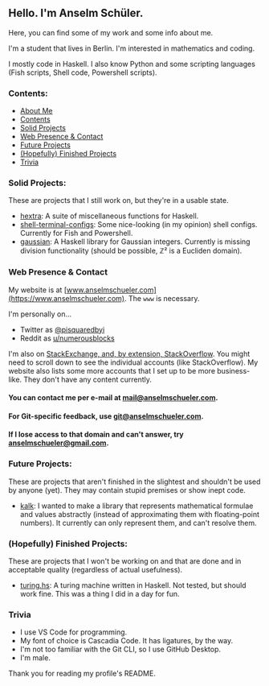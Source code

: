 ## Hello. I'm Anselm Schüler.

Here, you can find some of my work and some info about me.

I'm a student that lives in Berlin. I'm interested in mathematics and coding.

I mostly code in Haskell. I also know Python and some scripting languages (Fish scripts, Shell code, Powershell scripts).

### Contents:

- [About Me](https://github.com/schuelermine#hello-im-anselm-sch%C3%BCler)
- [Contents](https://github.com/schuelermine#contents)
- [Solid Projects](https://github.com/schuelermine#solid-projects)
- [Web Presence & Contact](https://github.com/schuelermine#web-presence--contact)
- [Future Projects](https://github.com/schuelermine#solid-projects)
- [(Hopefully) Finished Projects](https://github.com/schuelermine#hopefully-finished-projects)
- [Trivia](https://github.com/schuelermine#trivia)

### Solid Projects:

These are projects that I still work on, but they're in a usable state.

- [hextra](https://github.com/schuelermine/hextra): A suite of miscellaneous functions for Haskell.
- [shell-terminal-configs](https://github.com/schuelermine/shell-terminal-configs): Some nice-looking (in my opinion) shell configs. Currently for Fish and Powershell.
- [gaussian](https://github.com/schuelermine/hextra): A Haskell library for Gaussian integers. Currently is missing division functionality (should be possible, ℤ² is a Eucliden domain).

### Web Presence & Contact

My website is at [www.anselmschueler.com](https://www.anselmschueler.com). The `www` is necessary.

I'm personally on...
- Twitter as [@pisquaredbyi](https://twitter.com/pisquaredbyi)
- Reddit as [u/numerousblocks](https://www.reddit.com/user/numerousblocks/)

I'm also on [StackExchange, and, by extension, StackOverflow](https://stackexchange.com/users/10918971/schuelermine?tab=accounts). You might need to scroll down to see the individual accounts (like StackOverflow).
My website also lists some more accounts that I set up to be more business-like. They don't have any content currently.

#### You can contact me per e-mail at [mail@anselmschueler.com](mailto:mail@anselmschueler.com).
#### For Git-specific feedback, use [git@anselmschueler.com](mailto:git@anselmschueler.com).
#### If I lose access to that domain and can't answer, try [anselmschueler@gmail.com](mailto:anselmschueler@gmail.com).

### Future Projects:

These are projects that aren't finished in the slightest and shouldn't be used by anyone (yet). They may contain stupid premises or show inept code.

- [kalk](https://github.com/schuelermine/kalk): I wanted to make a library that represents mathematical formulae and values abstractly (instead of approximating them with floating-point numbers). It currently can only represent them, and can't resolve them.

### (Hopefully) Finished Projects:

These are projects that I won't be working on and that are done and in acceptable quality (regardless of actual usefulness).

- [turing.hs](https://github.com/schuelermine/turing.hs): A turing machine written in Haskell. Not tested, but should work fine. This was a thing I did in a day for fun.

### Trivia

- I use VS Code for programming.
- My font of choice is Cascadia Code. It has ligatures, by the way.
- I'm not too familiar with the Git CLI, so I use GitHub Desktop.
- I'm male.

Thank you for reading my profile's README.

<!--
**schuelermine/schuelermine** is a ✨ _special_ ✨ repository because its `README.md` (this file) appears on your GitHub profile.

Here are some ideas to get you started:

- 🔭 I’m currently working on ...
- 🌱 I’m currently learning ...
- 👯 I’m looking to collaborate on ...
- 🤔 I’m looking for help with ...
- 💬 Ask me about ...
- 📫 How to reach me: ...
- 😄 Pronouns: ...
- ⚡ Fun fact: ...
-->
